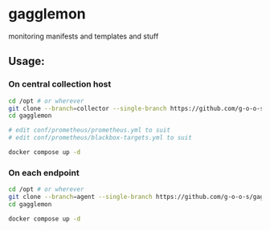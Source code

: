 # gagglemon
monitoring manifests and templates and stuff

## Usage:

### On central collection host

```bash
cd /opt # or wherever
git clone --branch=collector --single-branch https://github.com/g-o-o-s/gagglemon.git
cd gagglemon

# edit conf/prometheus/prometheus.yml to suit
# edit conf/prometheus/blackbox-targets.yml to suit

docker compose up -d
```

### On each endpoint
```bash
cd /opt # or wherever
git clone --branch=agent --single-branch https://github.com/g-o-o-s/gagglemon.git
cd gagglemon

docker compose up -d
```
